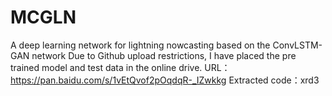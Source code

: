 # MCGLN
A deep learning network for lightning nowcasting based on the ConvLSTM-GAN network
Due to Github upload restrictions, I have placed the pre trained model and test data in the online drive. 
URL：https://pan.baidu.com/s/1vEtQvof2pOqdqR-_IZwkkg 
Extracted code：xrd3
